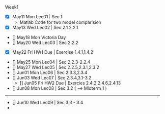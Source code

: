 Week1  
* [x] May11 Mon Lec01 | Sec 1  
  * Matlab Code for two model comparision
* [x] May13 Wed Lec02 | Sec 2.1 2.2.1
* [] May18 Mon Victoria Day
* [] May20 Wed Lec03 | Sec 2.2.2
* [x] May22 Fri HW1 Due | Exercise 1.4.1,1.4.2

* [] May25 Mon Lec04 | Sec 2.2.3-2.2.4
* [] May27 Wed Lec05 | Sec 2.2.5,2.3.1,2.3.2
* [] Jun01 Mon Lec06 | Sec 2.3.3,2.3.4
* [] Jun03 Wed Lec07 | Sec 2.3.4,3.1-3.2
  * [] Jun05 Fri HW2 Due | Exercies 2.4.2,2.4.6,2.4.13
* [] Jun08 Mon Lec08 | Sec 3.2 ( ==> Midterm 1 )
---
* [] Jun10 Wed Lec09 | Sec 3.3 - 3.4
* 
